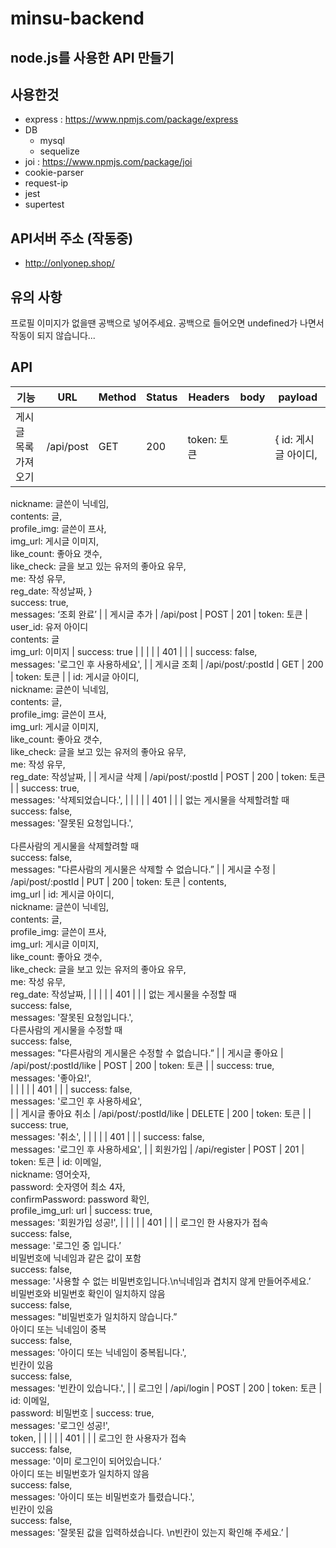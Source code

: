 # minsu-backend
node.js를 사용한 API 만들기
---
## 사용한것
- express : https://www.npmjs.com/package/express
- DB
  - mysql
  - sequelize
- joi : https://www.npmjs.com/package/joi
- cookie-parser
- request-ip
- jest
- supertest

## API서버 주소 (작동중)
- http://onlyonep.shop/

## 유의 사항
프로필 이미지가 없을땐 공백으로 넣어주세요.
공백으로 들어오면 undefined가 나면서 작동이 되지 않습니다...

## API
| 기능 | URL | Method | Status | Headers | body | payload |
| --- | --- | --- | --- | --- | --- | --- |
| 게시글 목록 가져오기 | /api/post | GET | 200 | token: 토큰 |  | { id: 게시글 아이디,<br/>
nickname: 글쓴이 닉네임,<br/>
contents: 글,<br/>
profile_img: 글쓴이 프사,<br/>
img_url: 게시글 이미지,<br/>
like_count: 좋아요 갯수,<br/>
like_check: 글을 보고 있는 유저의 좋아요 유무,<br/>
me: 작성 유무,<br/>
reg_date: 작성날짜, }<br/>
success: true,<br/>
messages: ‘조회 완료’ |
| 게시글 추가 | /api/post | POST | 201 | token: 토큰 | user_id: 유저 아이디<br/>
contents: 글<br/>
img_url: 이미지 | success: true |
|  |  |  | 401 |  |  | success: false,<br/>
messages: '로그인 후 사용하세요', |
| 게시글 조회 | /api/post/:postId | GET | 200 | token: 토큰 |  | id: 게시글 아이디,<br/>
nickname: 글쓴이 닉네임,<br/>
contents: 글,<br/>
profile_img: 글쓴이 프사,<br/>
img_url: 게시글 이미지,<br/>
like_count: 좋아요 갯수,<br/>
like_check: 글을 보고 있는 유저의 좋아요 유무,<br/>
me: 작성 유무,<br/>
reg_date: 작성날짜, |
| 게시글 삭제 | /api/post/:postId | POST | 200 | token: 토큰 |  | success: true,<br/>
messages: '삭제되었습니다.', |
|  |  |  | 401 |  |  | 없는 게시물을 삭제할려할 때<br/>
success: false,<br/>
messages: '잘못된 요청입니다.',<br/>
<br/>
다른사람의 게시물을 삭제할려할 때<br/>
success: false,<br/>
messages: "다른사람의 게시물은 삭제할 수 없습니다.” |
| 게시글 수정 | /api/post/:postId | PUT | 200 | token: 토큰 | contents,<br/>
img_url | id: 게시글 아이디,<br/>
nickname: 글쓴이 닉네임,<br/>
contents: 글,<br/>
profile_img: 글쓴이 프사,<br/>
img_url: 게시글 이미지,<br/>
like_count: 좋아요 갯수,<br/>
like_check: 글을 보고 있는 유저의 좋아요 유무,<br/>
me: 작성 유무,<br/>
reg_date: 작성날짜, |
|  |  |  | 401 |  |  | 없는 게시물을 수정할 때<br/>
success: false,<br/>
messages: '잘못된 요청입니다.',<br/>
다른사람의 게시물을 수정할 때<br/>
success: false,<br/>
messages: "다른사람의 게시물은 수정할 수 없습니다.” |
| 게시글 좋아요 | /api/post/:postId/like | POST | 200 | token: 토큰 |  | success: true,<br/>
messages: '좋아요!',<br/> |
|  |  |  | 401 |  |  | success: false,<br/>
messages: '로그인 후 사용하세요',<br/> |
| 게시글 좋아요 취소 | /api/post/:postId/like | DELETE | 200 | token: 토큰 |  | success: true,<br/>
messages: '취소', |
|  |  |  | 401 |  |  | success: false,<br/>
messages: '로그인 후 사용하세요', |
| 회원가입 | /api/register | POST | 201 | token: 토큰 | id: 이메일,<br/>
nickname: 영어숫자,<br/>
password: 숫자영어 최소 4자,<br/>
confirmPassword: password 확인,<br/>
profile_img_url: url | success: true,<br/>
messages: '회원가입 성공!', |
|  |  |  | 401 |  |  | 로그인 한 사용자가 접속<br/>
success: false,<br/>
message: '로그인 중 입니다.’<br/>
비밀번호에 닉네임과 같은  값이 포함<br/>
success: false,<br/>
message: '사용할 수 없는 비밀번호입니다.\n닉네임과 겹치지 않게 만들어주세요.’<br/>
비밀번호와 비밀번호 확인이 일치하지 않음<br/>
success: false,<br/>
messages: "비밀번호가 일치하지 않습니다.”<br/>
아이디 또는 닉네임이 중복<br/>
success: false,<br/>
messages: '아이디 또는 닉네임이 중복됩니다.',<br/>
빈칸이 있음<br/>
success: false,<br/>
messages: '빈칸이 있습니다.', |
| 로그인 | /api/login | POST | 200 | token: 토큰 | id: 이메일,<br/>
password: 비밀번호 | success: true,<br/>
messages: '로그인 성공!',<br/>
token, |
|  |  |  | 401 |  |  | 로그인 한 사용자가 접속<br/>
success: false,<br/>
message: '이미 로그인이 되어있습니다.’<br/>
아이디 또는 비밀번호가 일치하지 않음<br/>
success: false,<br/>
messages: '아이디 또는 비밀번호가 틀렸습니다.',<br/>
빈칸이 있음<br/>
success: false,<br/>
messages: '잘못된 값을 입력하셨습니다. \n빈칸이 있는지 확인해 주세요.’ |